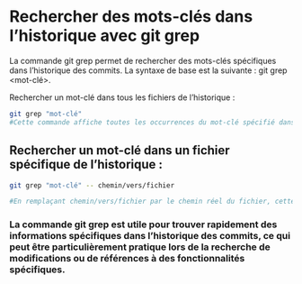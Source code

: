 # Rechercher des mots-clés dans l’historique avec git grep


La commande git grep permet de rechercher des mots-clés spécifiques dans l’historique des commits. La syntaxe de base est la suivante : git grep <mot-clé>.

Rechercher un mot-clé dans tous les fichiers de l’historique :

```bash
git grep "mot-clé"
#Cette commande affiche toutes les occurrences du mot-clé spécifié dans tous les fichiers de l’historique.
```


## Rechercher un mot-clé dans un fichier spécifique de l’historique :

```bash
git grep "mot-clé" -- chemin/vers/fichier

#En remplaçant chemin/vers/fichier par le chemin réel du fichier, cette commande recherche le mot-clé uniquement dans ce fichier spécifique de l’historique.
```

### La commande git grep est utile pour trouver rapidement des informations spécifiques dans l’historique des commits, ce qui peut être particulièrement pratique lors de la recherche de modifications ou de références à des fonctionnalités spécifiques.
